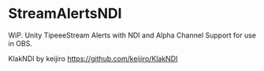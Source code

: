 # StreamAlertsNDI
WiP. Unity TipeeeStream Alerts with NDI and Alpha Channel Support for use in OBS.

KlakNDI by keijiro
https://github.com/keijiro/KlakNDI
